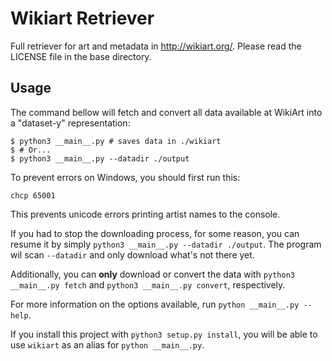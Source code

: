 # Wikiart Retriever

Full retriever for art and metadata in http://wikiart.org/.
Please read the LICENSE file in the base directory.

## Usage

The command bellow will fetch and convert all data available at WikiArt
into a "dataset-y" representation:
```shell
$ python3 __main__.py # saves data in ./wikiart
$ # Or...
$ python3 __main__.py --datadir ./output
```

To prevent errors on Windows, you should first run this:
```
chcp 65001
```
This prevents unicode errors printing artist names to the console.

If you had to stop the downloading process, for some reason,
you can resume it by simply `python3 __main__.py --datadir ./output`.
 The program wil scan `--datadir` and only download what's not there yet.
 
Additionally, you can **only** download or convert the data with
`python3 __main__.py fetch` and `python3 __main__.py convert`, respectively.

For more information on the options available, run
`python __main__.py --help`.

If you install this project with `python3 setup.py install`,
you will be able to use `wikiart` as an alias for `python __main__.py`.

